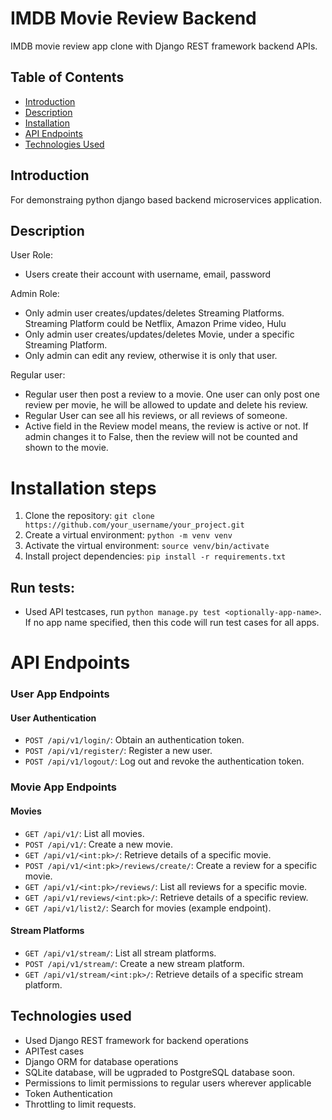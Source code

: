 # IMDB Movie Review Backend

IMDB movie review app clone with Django REST framework backend APIs.

## Table of Contents

- [Introduction](#introduction)
- [Description](#description)
- [Installation](#installation-steps)
- [API Endpoints](#api-endpoints)
- [Technologies Used](#technologies-used)

## Introduction

For demonstraing python django based backend microservices application.

## Description
User Role:
- Users create their account with username, email, password

Admin Role:
- Only admin user creates/updates/deletes Streaming Platforms. Streaming Platform could be Netflix, Amazon Prime video, Hulu
- Only admin user creates/updates/deletes Movie, under a specific Streaming Platform.
- Only admin can edit any review, otherwise it is only that user.

Regular user:
- Regular user then post a review to a movie. One user can only post one review per movie, he will be allowed to update and delete his review.
- Regular User can see all his reviews, or all reviews of someone.
- Active field in the Review model means, the review is active or not. If admin changes it to False, then the review will not be counted and shown to the movie.


# Installation steps
1. Clone the repository:
   ``
   git clone https://github.com/your_username/your_project.git ``
2. Create a virtual environment:
```python -m venv venv```
3. Activate the virtual environment:
``source venv/bin/activate``
4. Install project dependencies:
``pip install -r requirements.txt``

## Run tests:
* Used API testcases, run ```python manage.py test <optionally-app-name>```. If no app name specified, then this code will run test cases for all apps.

# API Endpoints

### User App Endpoints

#### User Authentication

- `POST /api/v1/login/`: Obtain an authentication token.
- `POST /api/v1/register/`: Register a new user.
- `POST /api/v1/logout/`: Log out and revoke the authentication token.

### Movie App Endpoints

#### Movies

- `GET /api/v1/`: List all movies.
- `POST /api/v1/`: Create a new movie.
- `GET /api/v1/<int:pk>/`: Retrieve details of a specific movie.
- `POST /api/v1/<int:pk>/reviews/create/`: Create a review for a specific movie.
- `GET /api/v1/<int:pk>/reviews/`: List all reviews for a specific movie.
- `GET /api/v1/reviews/<int:pk>/`: Retrieve details of a specific review.
- `GET /api/v1/list2/`: Search for movies (example endpoint).

#### Stream Platforms

- `GET /api/v1/stream/`: List all stream platforms.
- `POST /api/v1/stream/`: Create a new stream platform.
- `GET /api/v1/stream/<int:pk>/`: Retrieve details of a specific stream platform.



## Technologies used

* Used Django REST framework for backend operations
* APITest cases
* Django ORM for database operations
* SQLite database, will be ugpraded to PostgreSQL database soon.
* Permissions to limit permissions to regular users wherever applicable
* Token Authentication
* Throttling to limit requests.

